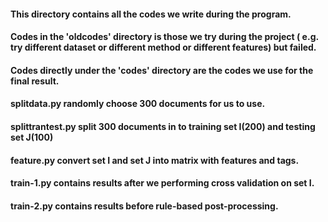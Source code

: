 #### This directory contains all the codes we write during the program.
#### Codes in the 'oldcodes' directory is those we try during the project ( e.g. try different dataset or different method or different features) but failed.
#### Codes directly under the 'codes' directory are the codes we use for the final result.
#### splitdata.py randomly choose 300 documents for us to use.
#### splittrantest.py split 300 documents in to training set I(200) and testing set J(100)
#### feature.py convert set I and set J into matrix with features and tags.
#### train-1.py contains results after we performing cross validation on set I.
#### train-2.py contains results before rule-based post-processing.
